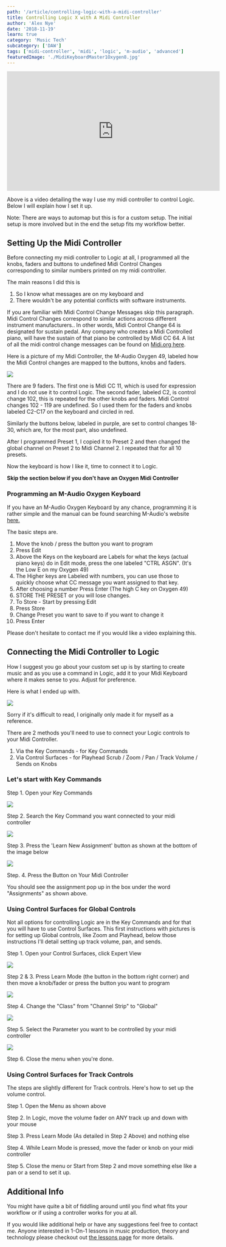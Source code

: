 ```yaml
---
path: '/article/controlling-logic-with-a-midi-controller'
title: Controlling Logic X with A Midi Controller
author: 'Alex Nye'
date: '2018-11-19'
learn: true
category: 'Music Tech'
subcategory: ['DAW']
tags: ['midi-controller', 'midi', 'logic', 'm-audio', 'advanced']
featuredImage: './MidiKeyboardMaster1Oxygen8.jpg'
---
```


<iframe width="560" height="315" src="https://www.youtube-nocookie.com/embed/LgTSsboXe1I" frameborder="0" allow="accelerometer; autoplay; encrypted-media; gyroscope; picture-in-picture" allowfullscreen></iframe>

Above is a video detailing the way I use my midi controller to control Logic. Below I will explain how I set it up.

Note: There are ways to automap but this is for a custom setup. The initial setup is more involved but in the end the setup fits my workflow better.

## Setting Up the Midi Controller

Before connecting my midi controller to Logic at all, I programmed all the knobs, faders and buttons to undefined Midi Control Changes corresponding to similar numbers printed on my midi controller.

The main reasons I did this is

1. So I know what messages are on my keyboard and
2. There wouldn't be any potential conflicts with software instruments.

If you are familiar with Midi Control Change Messages skip this paragraph. Midi Control Changes correspond to similar actions across different instrument manufacturers.. In other words, Midi Control Change 64 is designated for sustain pedal. Any company who creates a Midi Controlled piano, will have the sustain of that piano be controlled by Midi CC 64. A list of all the midi control change messages can be found on <a href="https://www.midi.org/specifications-old/item/table-3-control-change-messages-data-bytes-2" target="blank"> Midi.org here</a>.

Here is a picture of my Midi Controller, the M-Audio Oxygen 49, labeled how the Midi Control changes are mapped to the buttons, knobs and faders.

<img src="./MidiControllerCCProgramming.jpg" />

There are 9 faders. The first one is Midi CC 11, which is used for expression and I do not use it to control Logic. The second fader, labeled C2, is control change 102, this is repeated for the other knobs and faders. Midi Control changes 102 - 119 are undefined. So I used them for the faders and knobs labeled C2-C17 on the keyboard and circled in red.

Similarly the buttons below, labeled in purple, are set to control changes 18-30, which are, for the most part, also undefined.

After I programmed Preset 1, I copied it to Preset 2 and then changed the global channel on Preset 2 to Midi Channel 2. I repeated that for all 10 presets.

Now the keyboard is how I like it, time to connect it to Logic.

**Skip the section below if you don't have an Oxygen Midi Controller**

### Programming an M-Audio Oxygen Keyboard

If you have an M-Audio Oxygen Keyboard by any chance, programming it is rather simple and the manual can be found searching M-Audio's website <a href="https://m-audio.com/support/documents-search" target="blank">here.</a>

The basic steps are.

1. Move the knob / press the button you want to program
2. Press Edit
3. Above the Keys on the keyboard are Labels for what the keys (actual piano keys) do in Edit mode, press the one labeled "CTRL ASGN". (It's the Low E on my Oxygen 49)
4. The Higher keys are Labeled with numbers, you can use those to quickly choose what CC message you want assigned to that key.
5. After choosing a number Press Enter (The high C key on Oxygen 49)
6. STORE THE PRESET or you will lose changes.
7. To Store - Start by pressing Edit
8. Press Store
9. Change Preset you want to save to if you want to change it
10. Press Enter

Please don't hesitate to contact me if you would like a video explaining this.

## Connecting the Midi Controller to Logic

How I suggest you go about your custom set up is by starting to create music and as you use a command in Logic, add it to your Midi Keyboard where it makes sense to you. Adjust for preference.

Here is what I ended up with.

<img src="./MidiKeyboardMaster1Oxygen8.jpg" />

Sorry if it's difficult to read, I originally only made it for myself as a reference.

There are 2 methods you'll need to use to connect your Logic controls to your Midi Controller.

1. Via the Key Commands - for Key Commands
2. Via Control Surfaces - for Playhead Scrub / Zoom / Pan / Track Volume / Sends on Knobs

### Let's start with Key Commands

Step 1. Open your Key Commands

<img src="./KCCS/KeyCommand1.png" />

Step 2. Search the Key Command you want connected to your midi controller

<img src="./KCCS/KeyCommand2.png" />

Step 3. Press the 'Learn New Assignment' button as shown at the bottom of the image below

<img src="./KCCS/KeyCommand3.png" />

Step. 4. Press the Button on Your Midi Controller

You should see the assignment pop up in the box under the word "Assignments" as shown above.

### Using Control Surfaces for Global Controls

Not all options for controlling Logic are in the Key Commands and for that you will have to use Control Surfaces. This first instructions with pictures is for setting up Global controls, like Zoom and Playhead, below those instructions I'll detail setting up track volume, pan, and sends.

Step 1. Open your Control Surfaces, click Expert View

<img src="./KCCS/ControlSurface1.png" />

Step 2 & 3. Press Learn Mode (the button in the bottom right corner) and then move a knob/fader or press the button you want to program

<img src="./KCCS/ControlSurface2.png" />

Step 4. Change the "Class" from "Channel Strip" to "Global"

<img src="./KCCS/ControlSurface3.png" />

Step 5. Select the Parameter you want to be controlled by your midi controller

<img src="./KCCS/ControlSurface4.png" />

Step 6. Close the menu when you're done.

### Using Control Surfaces for Track Controls

The steps are slightly different for Track controls. Here's how to set up the volume control.

Step 1. Open the Menu as shown above

Step 2. In Logic, move the volume fader on ANY track up and down with your mouse

Step 3. Press Learn Mode (As detailed in Step 2 Above) and nothing else

Step 4. While Learn Mode is pressed, move the fader or knob on your midi controller

Step 5. Close the menu or Start from Step 2 and move something else like a pan or a send to set it up.

## Additional Info

You might have quite a bit of fiddling around until you find what fits your workflow or if using a controller works for you at all.

If you would like additional help or have any suggestions feel free to contact me. Anyone interested in 1-On-1 lessons in music production, theory and technology please checkout out <a href="/lessons">the lessons page</a> for more details.

